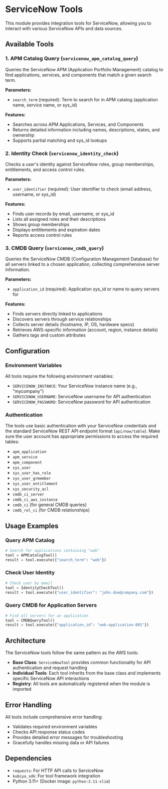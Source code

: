 # ServiceNow Tools

This module provides integration tools for ServiceNow, allowing you to interact with various ServiceNow APIs and data sources.

## Available Tools

### 1. APM Catalog Query (`servicenow_apm_catalog_query`)

Queries the ServiceNow APM (Application Portfolio Management) catalog to find applications, services, and components that match a given search term.

**Parameters:**
- `search_term` (required): Term to search for in APM catalog (application name, service name, or sys_id)

**Features:**
- Searches across APM Applications, Services, and Components
- Returns detailed information including names, descriptions, states, and ownership
- Supports partial matching and sys_id lookups

### 2. Identity Check (`servicenow_identity_check`)

Checks a user's identity against ServiceNow roles, group memberships, entitlements, and access control rules.

**Parameters:**
- `user_identifier` (required): User identifier to check (email address, username, or sys_id)

**Features:**
- Finds user records by email, username, or sys_id
- Lists all assigned roles and their descriptions
- Shows group memberships
- Displays entitlements and expiration dates
- Reports access control rules

### 3. CMDB Query (`servicenow_cmdb_query`)

Queries the ServiceNow CMDB (Configuration Management Database) for all servers linked to a chosen application, collecting comprehensive server information.

**Parameters:**
- `application_id` (required): Application sys_id or name to query servers for

**Features:**
- Finds servers directly linked to applications
- Discovers servers through service relationships
- Collects server details (hostname, IP, OS, hardware specs)
- Retrieves AWS-specific information (account, region, instance details)
- Gathers tags and custom attributes

## Configuration

### Environment Variables

All tools require the following environment variables:

- `SERVICENOW_INSTANCE`: Your ServiceNow instance name (e.g., "mycompany")
- `SERVICENOW_USERNAME`: ServiceNow username for API authentication
- `SERVICENOW_PASSWORD`: ServiceNow password for API authentication

### Authentication

The tools use basic authentication with your ServiceNow credentials and the standard ServiceNow REST API endpoint format (`api/now/table`). Make sure the user account has appropriate permissions to access the required tables:

- `apm_application`
- `apm_service`
- `apm_component`
- `sys_user`
- `sys_user_has_role`
- `sys_user_grmember`
- `sys_user_entitlement`
- `sys_security_acl`
- `cmdb_ci_server`
- `cmdb_ci_aws_instance`
- `cmdb_ci` (for general CMDB queries)
- `cmdb_rel_ci` (for CMDB relationships)

## Usage Examples

### Query APM Catalog
```python
# Search for applications containing "web"
tool = APMCatalogTool()
result = tool.execute({"search_term": "web"})
```

### Check User Identity
```python
# Check user by email
tool = IdentityCheckTool()
result = tool.execute({"user_identifier": "john.doe@company.com"})
```

### Query CMDB for Application Servers
```python
# Find all servers for an application
tool = CMDBQueryTool()
result = tool.execute({"application_id": "web-application-001"})
```

## Architecture

The ServiceNow tools follow the same pattern as the AWS tools:

- **Base Class**: `ServiceNowTool` provides common functionality for API authentication and request handling
- **Individual Tools**: Each tool inherits from the base class and implements specific ServiceNow API interactions
- **Registry**: All tools are automatically registered when the module is imported

## Error Handling

All tools include comprehensive error handling:
- Validates required environment variables
- Checks API response status codes
- Provides detailed error messages for troubleshooting
- Gracefully handles missing data or API failures

## Dependencies

- `requests`: For HTTP API calls to ServiceNow
- `kubiya_sdk`: For tool framework integration
- Python 3.11+ (Docker image: `python:3.11-slim`)

